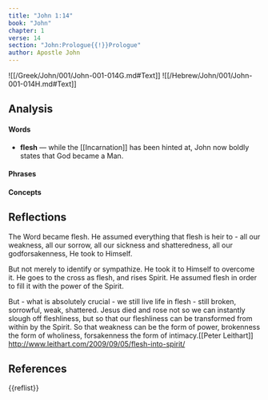 ```yaml
---
title: "John 1:14"
book: "John"
chapter: 1
verse: 14
section: "John:Prologue{{!}}Prologue"
author: Apostle John
---
```

![[/Greek/John/001/John-001-014G.md#Text]]
![[/Hebrew/John/001/John-001-014H.md#Text]]

## Analysis

#### Words
- **flesh** — while the [[Incarnation]] has been hinted at, John now boldly states that God became a Man.

#### Phrases

#### Concepts

## Reflections

The Word became flesh.  He assumed everything that flesh is heir to - all our weakness, all our sorrow, all our sickness and shatteredness, all our godforsakenness, He took to Himself.

But not merely to identify or sympathize.  He took it to Himself to overcome it.  He goes to the cross as flesh, and rises Spirit. He assumed flesh in order to fill it with the power of the Spirit.

But - what is absolutely crucial - we still live life in flesh - still broken, sorrowful, weak, shattered.  Jesus died and rose not so we can instantly slough off fleshliness, but so that our fleshliness can be transformed from within by the Spirit.  So that weakness can be the form of power, brokenness the form of wholiness, forsakenness the form of intimacy.<ref>[[Peter Leithart]] http://www.leithart.com/2009/09/05/flesh-into-spirit/</ref>

## References

{{reflist}}
